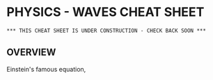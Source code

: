 # PHYSICS - WAVES CHEAT SHEET

```txt
*** THIS CHEAT SHEET IS UNDER CONSTRUCTION - CHECK BACK SOON ***
```

## OVERVIEW

Einstein's famous equation,

<p align="center"><img src="svgs/3abb8c75967ebfdd6439c56912f3d75a.svg?invert_in_darkmode" align="middle" width="63.09925874999999pt" height="14.202794099999998pt" /></p>
